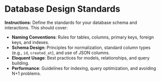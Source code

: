 # Database Design Standards

**Instructions:** Define the standards for your database schema and interactions. This should cover:

- **Naming Conventions**: Rules for tables, columns, primary keys, foreign keys, and indexes.
- **Schema Design**: Principles for normalization, standard column types (e.g., `id`, `created_at`), and use of JSON columns.
- **Eloquent Usage**: Best practices for models, relationships, and query building.
- **Performance**: Guidelines for indexing, query optimization, and avoiding N+1 problems.
